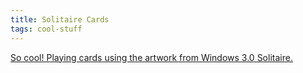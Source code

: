 ```yaml
---
title: Solitaire Cards
tags: cool-stuff
---
```

[So cool! Playing cards using the artwork from Windows 3.0 Solitaire.](https://www.areaware.com/products/solitaire-cards?variant=14622412804)
